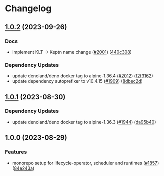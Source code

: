 # Changelog

## [1.0.2](https://github.com/mowies/lifecycle-controller/compare/deno-runtime-v1.0.1...deno-runtime-v1.0.2) (2023-09-26)


### Docs

* implement KLT -&gt; Keptn name change ([#2001](https://github.com/mowies/lifecycle-controller/issues/2001)) ([440c308](https://github.com/mowies/lifecycle-controller/commit/440c3082e5400f89d791724651984ba2bc0a4724))


### Dependency Updates

* update denoland/deno docker tag to alpine-1.36.4 ([#2012](https://github.com/mowies/lifecycle-controller/issues/2012)) ([f2f3162](https://github.com/mowies/lifecycle-controller/commit/f2f316271d86209da124ea3554fa2e821d79e953))
* update dependency autoprefixer to v10.4.15 ([#1909](https://github.com/mowies/lifecycle-controller/issues/1909)) ([8dbec2d](https://github.com/mowies/lifecycle-controller/commit/8dbec2d6116fb20bac86162aaea2b75c24eb96be))

## [1.0.1](https://github.com/keptn/lifecycle-toolkit/compare/deno-runtime-v1.0.0...deno-runtime-v1.0.1) (2023-08-30)


### Dependency Updates

* update denoland/deno docker tag to alpine-1.36.3 ([#1944](https://github.com/keptn/lifecycle-toolkit/issues/1944)) ([da95b40](https://github.com/keptn/lifecycle-toolkit/commit/da95b4025775b399084b2937b4ea0c0c360ec86c))

## 1.0.0 (2023-08-29)


### Features

* monorepo setup for lifecycle-operator, scheduler and runtimes ([#1857](https://github.com/keptn/lifecycle-toolkit/issues/1857)) ([84e243a](https://github.com/keptn/lifecycle-toolkit/commit/84e243a213ffba86eddd51ccc4bf4dbd61140069))

